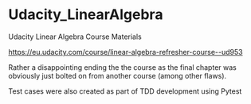 # Udacity_LinearAlgebra
Udacity Linear Algebra Course Materials

https://eu.udacity.com/course/linear-algebra-refresher-course--ud953

Rather a disappointing ending the the course as the final chapter was obviously just bolted on from another course (among other flaws).

Test cases were also created as part of TDD development using Pytest
